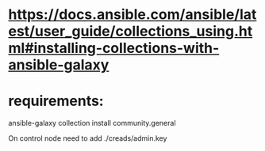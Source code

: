 # https://docs.ansible.com/ansible/latest/user_guide/collections_using.html#installing-collections-with-ansible-galaxy
# requirements:
ansible-galaxy collection install community.general

On control node need to add ./creads/admin.key

